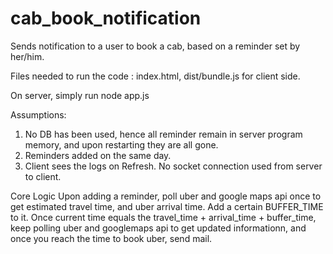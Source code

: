 # cab_book_notification

Sends notification to a user to book a cab, based on a reminder set by her/him.

Files needed to run the code : index.html, dist/bundle.js for client side. 

On server, simply run node app.js

Assumptions: 
1. No DB has been used, hence all reminder remain in server program memory, and upon restarting they are all gone.
2. Reminders added on the same day.
3. Client sees the logs on Refresh. No socket connection used from server to client.

Core Logic
Upon adding a reminder, poll uber and google maps api once to get estimated travel time, and uber arrival time. 
Add a certain BUFFER_TIME to it. 
Once current time equals the travel_time + arrival_time + buffer_time, keep polling uber and googlemaps api to get updated informationn, and once you reach the time to book uber, send mail.
